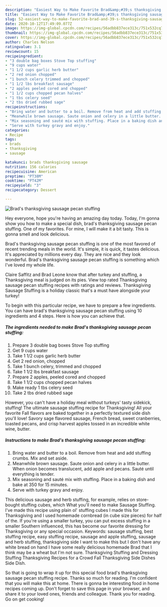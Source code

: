 ```yaml
---
description: "Easiest Way to Make Favorite Brad&amp;#39;s thanksgiving sausage pecan stuffing"
title: "Easiest Way to Make Favorite Brad&amp;#39;s thanksgiving sausage pecan stuffing"
slug: 52-easiest-way-to-make-favorite-brad-and-39-s-thanksgiving-sausage-pecan-stuffing
date: 2020-10-12T17:49:09.077Z
image: https://img-global.cpcdn.com/recipes/56adbb837ece313c/751x532cq70/brads-thanksgiving-sausage-pecan-stuffing-recipe-main-photo.jpg
thumbnail: https://img-global.cpcdn.com/recipes/56adbb837ece313c/751x532cq70/brads-thanksgiving-sausage-pecan-stuffing-recipe-main-photo.jpg
cover: https://img-global.cpcdn.com/recipes/56adbb837ece313c/751x532cq70/brads-thanksgiving-sausage-pecan-stuffing-recipe-main-photo.jpg
author: Charles Nelson
ratingvalue: 3.1
reviewcount: 15
recipeingredient:
- "3 double bag boxes Stove Top stuffing"
- "9 cups water"
- "1 1/2 cups garlic herb butter"
- "2 red onion chopped"
- "1 bunch celery trimmed and chopped"
- "1 1/2 lbs breakfast sausage"
- "2 apples peeled cored and chopped"
- "1 1/2 cups chopped pecan halves"
- "1 tbs celery seed"
- "2 tbs dried rubbed sage"
recipeinstructions:
- "Bring water and butter to a boil. Remove from heat and add stuffing crumbs. Mix and set aside."
- "Meanwhile brown sausage. Saute onion and celery in a little butter. When onion becomes translucent, add apple and pecans. Sauté until everything is tender."
- "Mix seasoning and sauté mix with stuffing. Place in a baking dish and bake at 350 for 15 minutes."
- "Serve with turkey gravy and enjoy."
categories:
- Recipe
tags:
- brads
- thanksgiving
- sausage

katakunci: brads thanksgiving sausage 
nutrition: 156 calories
recipecuisine: American
preptime: "PT38M"
cooktime: "PT42M"
recipeyield: "3"
recipecategory: Dessert

---
```



![Brad&#39;s thanksgiving sausage pecan stuffing](https://img-global.cpcdn.com/recipes/56adbb837ece313c/751x532cq70/brads-thanksgiving-sausage-pecan-stuffing-recipe-main-photo.jpg)

Hey everyone, hope you're having an amazing day today. Today, I'm gonna show you how to make a special dish, brad&#39;s thanksgiving sausage pecan stuffing. One of my favorites. For mine, I will make it a bit tasty. This is gonna smell and look delicious.

Brad&#39;s thanksgiving sausage pecan stuffing is one of the most favored of recent trending meals in the world. It's simple, it is quick, it tastes delicious. It's appreciated by millions every day. They are nice and they look wonderful. Brad&#39;s thanksgiving sausage pecan stuffing is something which I've loved my whole life.

Claire Saffitz and Brad Leone know that after turkey and stuffing, a Thanksgiving meal is judged on its pies. View top rated Thanksgiving sausage pecan stuffing recipes with ratings and reviews. Thanksgiving Sausage Stuffing is a holiday classic that&#39;s a must have alongside your turkey!


To begin with this particular recipe, we have to prepare a few ingredients. You can have brad&#39;s thanksgiving sausage pecan stuffing using 10 ingredients and 4 steps. Here is how you can achieve that.

<!--inarticleads1-->

##### The ingredients needed to make Brad&#39;s thanksgiving sausage pecan stuffing:

1. Prepare 3 double bag boxes Stove Top stuffing
1. Get 9 cups water
1. Take 1 1/2 cups garlic herb butter
1. Get 2 red onion, chopped
1. Take 1 bunch celery, trimmed and chopped
1. Take 1 1/2 lbs breakfast sausage
1. Prepare 2 apples, peeled cored and chopped
1. Take 1 1/2 cups chopped pecan halves
1. Make ready 1 tbs celery seed
1. Take 2 tbs dried rubbed sage


However, you can&#39;t have a holiday meal without turkeys&#39; tasty sidekick, stuffing! The ultimate sausage stuffing recipe for Thanksgiving! All your favorite Fall flavors are baked together in a perfectly textured side dish you&#39;ll love! Savory sage flavored sausage, French bread, sweet cranberries, toasted pecans, and crisp harvest apples tossed in an incredible white wine, butter. 

<!--inarticleads2-->

##### Instructions to make Brad&#39;s thanksgiving sausage pecan stuffing:

1. Bring water and butter to a boil. Remove from heat and add stuffing crumbs. Mix and set aside.
1. Meanwhile brown sausage. Saute onion and celery in a little butter. When onion becomes translucent, add apple and pecans. Sauté until everything is tender.
1. Mix seasoning and sauté mix with stuffing. Place in a baking dish and bake at 350 for 15 minutes.
1. Serve with turkey gravy and enjoy.


This delicious sausage and herb stuffing, for example, relies on store-bought stuffing cubes, which What you&#39;ll need to make Sausage Stuffing. I&#39;ve made this recipe using plain ol&#39; stuffing cubes I made this for Thanksgiving and I used homemade cornbread (in cube size pieces) for half of the. If you&#39;re using a smaller turkey, you can put excess stuffing in a smaller Southern influenced, this has become our favorite dressing for Thanksgiving or any special occasion. Keywords: sausage stuffing, best stuffing recipe, easy stuffing recipe, sausage and apple stuffing, sausage and herb stuffing, thanksgiving side I want to make this but I don&#39;t have any white bread on hand I have some really delicious homemade Brad that I think may be a wheat but I&#39;m not sure. Thanksgiving Stuffing and Dressing Stuffing Thanksgiving Recipes for a Crowd Fall Thanksgiving Side Dishes Side Dish. 

So that is going to wrap it up for this special food brad&#39;s thanksgiving sausage pecan stuffing recipe. Thanks so much for reading. I'm confident that you will make this at home. There is gonna be interesting food in home recipes coming up. Don't forget to save this page in your browser, and share it to your loved ones, friends and colleague. Thank you for reading. Go on get cooking!
